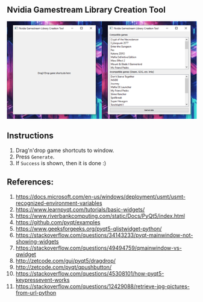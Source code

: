 ## Nvidia Gamestream Library Creation Tool

![Screenshot](screenshot.png)

## Instructions
1. Drag'n'drop game shortcuts to window.
2. Press `Generate`.
3. If `Success` is shown, then it is done :)

## References:
1. https://docs.microsoft.com/en-us/windows/deployment/usmt/usmt-recognized-environment-variables
2. https://www.learnpyqt.com/tutorials/basic-widgets/
1. https://www.riverbankcomputing.com/static/Docs/PyQt5/index.html
2. https://github.com/pyqt/examples
3. https://www.geeksforgeeks.org/pyqt5-qlistwidget-python/
4. https://stackoverflow.com/questions/34143233/pyqt-mainwindow-not-showing-widgets
5. https://stackoverflow.com/questions/49494759/qmainwindow-vs-qwidget
6. http://zetcode.com/gui/pyqt5/dragdrop/
7. http://zetcode.com/pyqt/qpushbutton/
8. https://stackoverflow.com/questions/45308101/how-pyqt5-keypressevent-works
9. https://stackoverflow.com/questions/12429088/retrieve-jpg-pictures-from-url-python